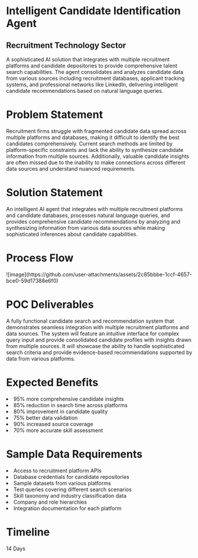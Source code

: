 <h1>Intelligent Candidate Identification Agent</h1>
<h2>Recruitment Technology Sector</h2>
A sophisticated AI solution that integrates with multiple recruitment platforms and candidate depositories to provide comprehensive talent search capabilities. The agent consolidates and analyzes candidate data from various sources including recruitment databases, applicant tracking systems, and professional networks like LinkedIn, delivering intelligent candidate recommendations based on natural language queries.
<h1>Problem Statement</h1>
Recruitment firms struggle with fragmented candidate data spread across multiple platforms and databases, making it difficult to identify the best candidates comprehensively. Current search methods are limited by platform-specific constraints and lack the ability to synthesize candidate information from multiple sources. Additionally, valuable candidate insights are often missed due to the inability to make connections across different data sources and understand nuanced requirements.
<h1>Solution Statement</h1>
An intelligent AI agent that integrates with multiple recruitment platforms and candidate databases, processes natural language queries, and provides comprehensive candidate recommendations by analyzing and synthesizing information from various data sources while making sophisticated inferences about candidate capabilities.
<h1>Process Flow</h1>
![image](https://github.com/user-attachments/assets/2c85bbbe-1ccf-4657-bce0-59d17388e6f0)

<h1>POC Deliverables</h1>
A fully functional candidate search and recommendation system that demonstrates seamless integration with multiple recruitment platforms and data sources. The system will feature an intuitive interface for complex query input and provide consolidated candidate profiles with insights drawn from multiple sources. It will showcase the ability to handle sophisticated search criteria and provide evidence-based recommendations supported by data from various platforms.
<h1>Expected Benefits</h1>
<li>95% more comprehensive candidate insights</li>
<li>85% reduction in search time across platforms</li>
<li>80% improvement in candidate quality</li>
<li>75% better data validation</li>
<li>90% increased source coverage</li>
<li>70% more accurate skill assessment</li>
<h1>Sample Data Requirements</h1>
<li>Access to recruitment platform APIs</li>
<li>Database credentials for candidate repositories</li>
<li>Sample datasets from various platforms</li>
<li>Test queries covering different search scenarios</li>
<li>Skill taxonomy and industry classification data</li>
<li>Company and role hierarchies</li>
<li>Integration documentation for each platform</li>
<h1>Timeline</h1>
14 Days
